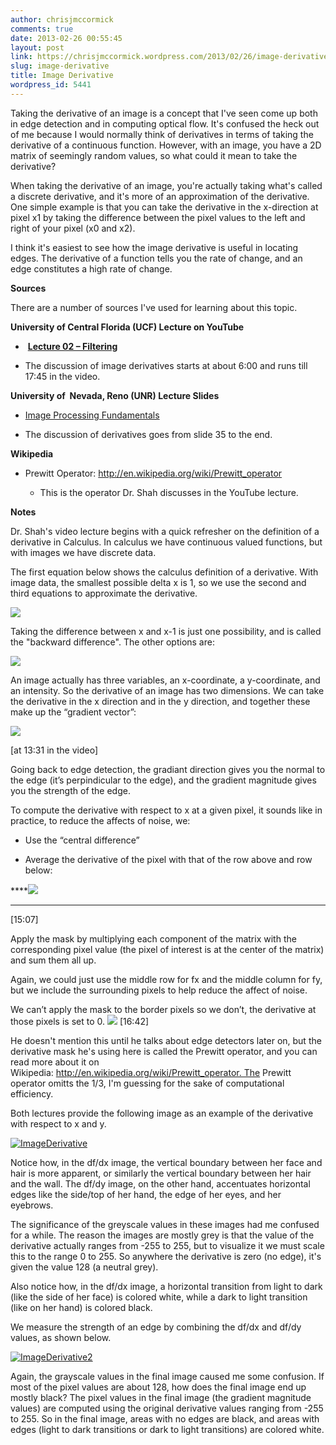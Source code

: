 ```yaml
---
author: chrisjmccormick
comments: true
date: 2013-02-26 00:55:45
layout: post
link: https://chrisjmccormick.wordpress.com/2013/02/26/image-derivative/
slug: image-derivative
title: Image Derivative
wordpress_id: 5441
---
```


Taking the derivative of an image is a concept that I've seen come up both in edge detection and in computing optical flow. It's confused the heck out of me because I would normally think of derivatives in terms of taking the derivative of a continuous function. However, with an image, you have a 2D matrix of seemingly random values, so what could it mean to take the derivative?

When taking the derivative of an image, you're actually taking what's called a discrete derivative, and it's more of an approximation of the derivative. One simple example is that you can take the derivative in the x-direction at pixel x1 by taking the difference between the pixel values to the left and right of your pixel (x0 and x2).

I think it's easiest to see how the image derivative is useful in locating edges. The derivative of a function tells you the rate of change, and an edge constitutes a high rate of change.

**Sources**

There are a number of sources I've used for learning about this topic.

**University of Central Florida (UCF) Lecture on YouTube**



	
  *  **[Lecture 02 – Filtering](http://www.youtube.com/watch?v=1THuCOKNn6U)**

	
  * The discussion of image derivatives starts at about 6:00 and runs till 17:45 in the video.


**University of  Nevada, Reno (UNR) Lecture Slides**



	
  * [Image Processing Fundamentals](http://www.cse.unr.edu/~bebis/CS474/Lectures/SpatialFiltering.ppt)

	
  * The discussion of derivatives goes from slide 35 to the end.


**Wikipedia**



	
  * Prewitt Operator: http://en.wikipedia.org/wiki/Prewitt_operator


	
    * This is the operator Dr. Shah discusses in the YouTube lecture.





**Notes**

Dr. Shah's video lecture begins with a quick refresher on the definition of a derivative in Calculus. In calculus we have continuous valued functions, but with images we have discrete data.

The first equation below shows the calculus definition of a derivative. With image data, the smallest possible delta x is 1, so we use the second and third equations to approximate the derivative.

**![](https://lh4.googleusercontent.com/gB75OLQWScTh9VwBkcKnGVpunbq9zfwSwEGC7cD3N8GErnJLIB9AcKOV7om59iu7mEI8ZHWn2RhWjiws-nhMRQUuPKrW-Vxguc8ToL7BQSvm5pQaYTXV6-GD)**

Taking the difference between x and x-1 is just one possibility, and is called the "backward difference". The other options are:

**![](https://lh5.googleusercontent.com/WidPRb7KNdrUDKXtrZkkTN3mdcqv5-Sqx-yKG1D2-9Clp-unQuVbW3CeRDP76p4sc9GszP9H3jxj7bdxWeu9qKINE5Ch3gTHPfnDyIl0oXZq2JYjrAwjsWvc)**

An image actually has three variables, an x-coordinate, a y-coordinate, and an intensity. So the derivative of an image has two dimensions. We can take the derivative in the x direction and in the y direction, and together these make up the “gradient vector”:

**![](https://lh3.googleusercontent.com/49GAsEEVeWPZVuswz_4DfSz_LXv_jpCxlDSlBAQBf5WvqOY2xb2lkFiEwAvQdcYxINiipUT_l0jHlB2NuQrjgWTx24SOc39YLTFxsT4QMu40YHNayW7YMILJ)**

[at 13:31 in the video]

Going back to edge detection, the gradiant direction gives you the normal to the edge (it’s perpindicular to the edge), and the gradient magnitude gives you the strength of the edge.

To compute the derivative with respect to x at a given pixel, it sounds like in practice, to reduce the affects of noise, we:



	
  * Use the “central difference”

	
  * Average the derivative of the pixel with that of the row above and row below:


****![](https://lh6.googleusercontent.com/m1RHLEXtpxRsaBDCDvo_Y3lE6YWBccvJSKWAhl16eyBD7xS_61RqXm3D0-6d_FTVhrAnQ9atwihwSEpBs6zwPYDMRIjJuCFFLlMGsbbbcq_B_qS3KNnFjQNY)
****


[15:07]


Apply the mask by multiplying each component of the matrix with the corresponding pixel value (the pixel of interest is at the center of the matrix) and sum them all up.

Again, we could just use the middle row for fx and the middle column for fy, but we include the surrounding pixels to help reduce the affect of noise.

We can’t apply the mask to the border pixels so we don’t, the derivative at those pixels is set to 0.
![](https://lh6.googleusercontent.com/433OTgseWTbLqVKEgsO8c4h-KB3fhv8owbdwzrOHl5OsnxlanoqfMQSu-MHAoAr_s7WUmilvYx0Nf-Aeiif6bwG2wsn13NMmx3Gnfdr6CXhOqqqY_RQDA_SC)
[16:42]

He doesn't mention this until he talks about edge detectors later on, but the derivative mask he's using here is called the Prewitt operator, and you can read more about it on Wikipedia: http://en.wikipedia.org/wiki/Prewitt_operator. The Prewitt operator omitts the 1/3, I'm guessing for the sake of computational efficiency.

Both lectures provide the following image as an example of the derivative with respect to x and y.





[![ImageDerivative](http://chrisjmccormick.files.wordpress.com/2013/02/imagederivative.png)](http://chrisjmccormick.files.wordpress.com/2013/02/imagederivative.png)

Notice how, in the df/dx image, the vertical boundary between her face and hair is more apparent, or similarly the vertical boundary between her hair and the wall. The df/dy image, on the other hand, accentuates horizontal edges like the side/top of her hand, the edge of her eyes, and her eyebrows.

The significance of the greyscale values in these images had me confused for a while. The reason the images are mostly grey is that the value of the derivative actually ranges from -255 to 255, but to visualize it we must scale this to the range 0 to 255. So anywhere the derivative is zero (no edge), it's given the value 128 (a neutral grey).

Also notice how, in the df/dx image, a horizontal transition from light to dark (like the side of her face) is colored white, while a dark to light transition (like on her hand) is colored black.

We measure the strength of an edge by combining the df/dx and df/dy values, as shown below.

[![ImageDerivative2](http://chrisjmccormick.files.wordpress.com/2013/02/imagederivative2.png)](http://chrisjmccormick.files.wordpress.com/2013/02/imagederivative2.png)



Again, the grayscale values in the final image caused me some confusion. If most of the pixel values are about 128, how does the final image end up mostly black? The pixel values in the final image (the gradient magnitude values) are computed using the original derivative values ranging from -255 to 255. So in the final image, areas with no edges are black, and areas with edges (light to dark transitions or dark to light transitions) are colored white.
